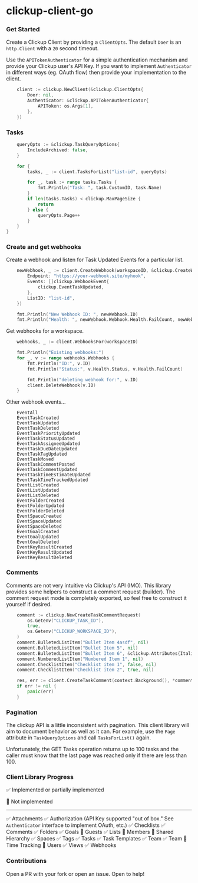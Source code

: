 # clickup-client-go

### Get Started

Create a Clickup Client by providing a `ClientOpts`.  The default `Doer` is an `http.Client` with a `20` second timeout.

Use the `APITokenAuthenticator` for a simple authentication mechanism and provide your Clickup user's API Key.
If you want to implement `Authenticator` in different ways (eg. OAuth flow) then provide your implementation to the client.

```go
	client := clickup.NewClient(&clickup.ClientOpts{
		Doer: nil,
		Authenticator: &clickup.APITokenAuthenticator{
			APIToken: os.Args[1],
		},
	})
```

### Tasks

```go
	queryOpts := &clickup.TaskQueryOptions{
		IncludeArchived: false,
	}

	for {
		tasks, _ := client.TasksForList("list-id", queryOpts)

		for _, task := range tasks.Tasks {
			fmt.Println("Task: ", task.CustomID, task.Name)
		}
		if len(tasks.Tasks) < clickup.MaxPageSize {
			return
		} else {
			queryOpts.Page++
		}
	}
}
```

### Create and get webhooks

Create a webhook and listen for Task Updated Events for a particular list.

```go
	newWebhook, _ := client.CreateWebhook(workspaceID, &clickup.CreateWebhookRequest{
		Endpoint: "https://your-webhook.site/myhook",
		Events: []clickup.WebhookEvent{
			clickup.EventTaskUpdated,
		},
		ListID: "list-id",
	})

	fmt.Println("New Webhook ID: ", newWebhook.ID)
	fmt.Println("Health: ", newWebhook.Webhook.Health.FailCount, newWebhook.Webhook.Health.Status)
```

Get webhooks for a workspace.

```go
	webhooks, _ := client.WebhooksFor(workspaceID)

	fmt.Println("Existing webhooks:")
	for _, v := range webhooks.Webhooks {
		fmt.Println("ID:", v.ID)
		fmt.Println("Status:", v.Health.Status, v.Health.FailCount)

		fmt.Println("deleting webhook for:", v.ID)
		client.DeleteWebhook(v.ID)
	}
```

Other webhook events...

```
	EventAll                     
	EventTaskCreated             
	EventTaskUpdated             
	EventTaskDeleted             
	EventTaskPriorityUpdated     
	EventTaskStatusUpdated       
	EventTaskAssigneeUpdated     
	EventTaskDueDateUpdated      
	EventTaskTagUpdated          
	EventTaskMoved               
	EventTaskCommentPosted       
	EventTaskCommentUpdated      
	EventTaskTimeEstimateUpdated 
	EventTaskTimeTrackedUpdated  
	EventListCreated             
	EventListUpdated             
	EventListDeleted             
	EventFolderCreated           
	EventFolderUpdated           
	EventFolderDeleted           
	EventSpaceCreated            
	EventSpaceUpdated            
	EventSpaceDeleted            
	EventGoalCreated             
	EventGoalUpdated             
	EventGoalDeleted             
	EventKeyResultCreated        
	EventKeyResultUpdated        
	EventKeyResultDeleted        
```

### Comments

Comments are not very intuitive via Clickup's API (IMO). This library provides some helpers to construct a comment request (builder).
The comment request mode is completely exported, so feel free to construct it yourself if desired.

```go
	comment := clickup.NewCreateTaskCommentRequest(
		os.Getenv("CLICKUP_TASK_ID"),
		true,
		os.Getenv("CLICKUP_WORKSPACE_ID"),
	)
	comment.BulletedListItem("Bullet Item 4asdf", nil)
	comment.BulletedListItem("Bullet Item 5", nil)
	comment.BulletedListItem("Bullet Item 6", &clickup.Attributes{Italic: true})
	comment.NumberedListItem("Numbered Item 1", nil)
	comment.ChecklistItem("Checklist item 1", false, nil)
	comment.ChecklistItem("Checklist item 2", true, nil)

	res, err := client.CreateTaskComment(context.Background(), *comment)
	if err != nil {
		panic(err)
	}
```


### Pagination

The clickup API is a little inconsistent with pagination.  This client library will aim to document behavior as well as it can.  For example, use the `Page` attribute in `TaskQueryOptions` and call `TasksForList()` again.  

Unfortunately, the GET Tasks operation returns up to 100 tasks and the caller must know that the last page was reached only if there are less than 100.

### Client Library Progress

✅️ Implemented or partially implemented

🙅️ Not implemented


***

✅️ Attachments
✅️ Authorization (API Key supported "out of box." See `Authenticator` interface to implement OAuth, etc.)
✅️ Checklists
✅️ Comments
✅️ Folders
✅️ Goals
🙅️ Guests
✅️ Lists
🙅️ Members
🙅️ Shared Hierarchy
✅️ Spaces
✅️ Tags
✅️ Tasks
✅️ Task Templates
✅️ Team
✅️ Team
🙅️ Time Tracking
🙅️ Users
✅️ Views
✅️ Webhooks 


### Contributions

Open a PR with your fork or open an issue.  Open to help!

